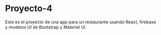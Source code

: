 # Proyecto-4
Este es el proyecto de una app para un restaurante usando React, firebase y modelos UI de Bootstrap y Material UI
